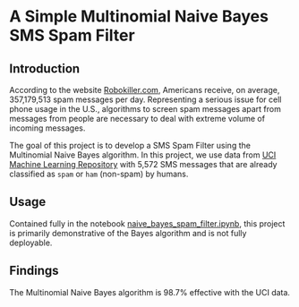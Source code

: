 # A Simple Multinomial Naive Bayes SMS Spam Filter
## Introduction
According to the website [Robokiller.com](https://www.robokiller.com/spam-text-insights), Americans receive, on average, 357,179,513 spam messages per day. Representing a serious issue for cell phone usage in the U.S., algorithms to screen spam messages apart from messages from people are necessary to deal with extreme volume of incoming messages. 

The goal of this project is to develop a SMS Spam Filter using the Multinomial Naive Bayes algorithm. In this project, we use data from [UCI Machine Learning Repository](https://archive.ics.uci.edu/ml/datasets/sms+spam+collection) with 5,572 SMS messages that are already classified as `spam` or `ham` (non-spam) by humans. 
## Usage
Contained fully in the notebook [naive_bayes_spam_filter.ipynb](./naive_bayes_spam_filter.ipynb), this project is primarily demonstrative of the Bayes algorithm and is not fully deployable.
## Findings
The Multinomial Naive Bayes algorithm is 98.7% effective with the UCI data.